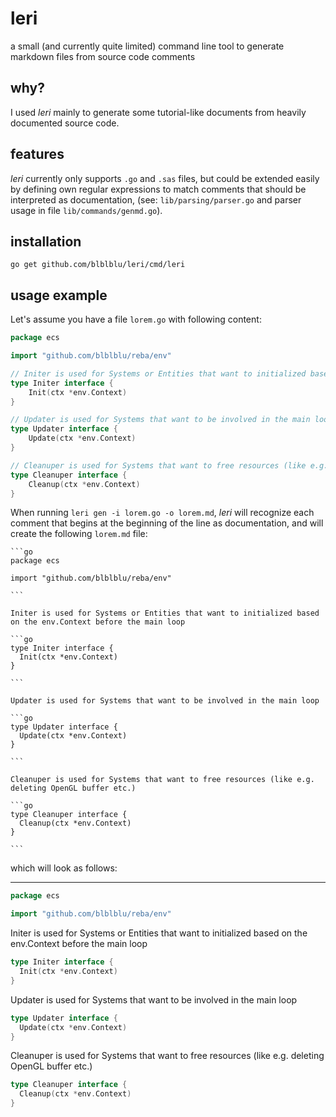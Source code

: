 # leri

a small (and currently quite limited) command line tool to generate markdown files from source code comments

## why?

I used *leri* mainly to generate some tutorial-like documents from heavily documented source code.

## features

*leri* currently only supports `.go` and `.sas` files, but could be extended easily by defining own regular expressions to match comments that should be interpreted as documentation, (see: `lib/parsing/parser.go` and parser usage in file `lib/commands/genmd.go`).

## installation

```
go get github.com/blblblu/leri/cmd/leri
```

## usage example

Let's assume you have a file `lorem.go` with following content:

```go
package ecs

import "github.com/blblblu/reba/env"

// Initer is used for Systems or Entities that want to initialized based on the env.Context before the main loop
type Initer interface {
	Init(ctx *env.Context)
}

// Updater is used for Systems that want to be involved in the main loop
type Updater interface {
	Update(ctx *env.Context)
}

// Cleanuper is used for Systems that want to free resources (like e.g. deleting OpenGL buffer etc.)
type Cleanuper interface {
	Cleanup(ctx *env.Context)
}
```

When running `leri gen -i lorem.go -o lorem.md`, *leri* will recognize each comment that begins at the beginning of the line as documentation, and will create the following `lorem.md` file:

    ```go
    package ecs

    import "github.com/blblblu/reba/env"

    ```

    Initer is used for Systems or Entities that want to initialized based on the env.Context before the main loop

    ```go
    type Initer interface {
      Init(ctx *env.Context)
    }

    ```

    Updater is used for Systems that want to be involved in the main loop

    ```go
    type Updater interface {
      Update(ctx *env.Context)
    }

    ```

    Cleanuper is used for Systems that want to free resources (like e.g. deleting OpenGL buffer etc.)

    ```go
    type Cleanuper interface {
      Cleanup(ctx *env.Context)
    }

    ```

which will look as follows:

---


```go
package ecs

import "github.com/blblblu/reba/env"

```

Initer is used for Systems or Entities that want to initialized based on the env.Context before the main loop

```go
type Initer interface {
  Init(ctx *env.Context)
}

```

Updater is used for Systems that want to be involved in the main loop

```go
type Updater interface {
  Update(ctx *env.Context)
}

```

Cleanuper is used for Systems that want to free resources (like e.g. deleting OpenGL buffer etc.)

```go
type Cleanuper interface {
  Cleanup(ctx *env.Context)
}

```